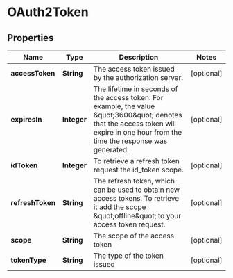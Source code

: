 # OAuth2Token

## Properties

| Name             | Type        | Description                                                                                                                                                                            | Notes      |
| ---------------- | ----------- | -------------------------------------------------------------------------------------------------------------------------------------------------------------------------------------- | ---------- |
| **accessToken**  | **String**  | The access token issued by the authorization server.                                                                                                                                   | [optional] |
| **expiresIn**    | **Integer** | The lifetime in seconds of the access token. For example, the value \&quot;3600\&quot; denotes that the access token will expire in one hour from the time the response was generated. | [optional] |
| **idToken**      | **Integer** | To retrieve a refresh token request the id_token scope.                                                                                                                                | [optional] |
| **refreshToken** | **String**  | The refresh token, which can be used to obtain new access tokens. To retrieve it add the scope \&quot;offline\&quot; to your access token request.                                     | [optional] |
| **scope**        | **String**  | The scope of the access token                                                                                                                                                          | [optional] |
| **tokenType**    | **String**  | The type of the token issued                                                                                                                                                           | [optional] |
